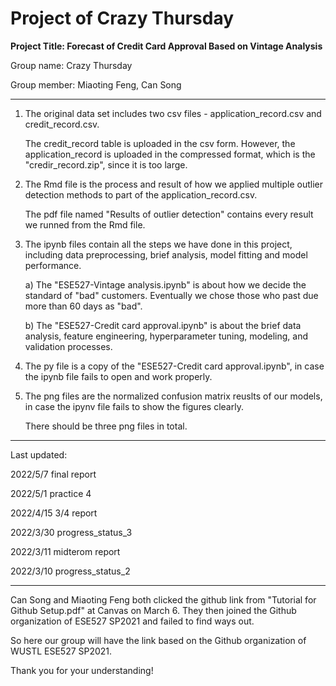 # Project of Crazy Thursday

**Project Title: Forecast of Credit Card Approval Based on Vintage Analysis**

Group name: Crazy Thursday

Group member: Miaoting Feng, Can Song


******
1) The original data set includes two csv files - application_record.csv and credit_record.csv.
   
   The credit_record table is uploaded in the csv form. However, the application_record is uploaded in the compressed format, which is the "credir_record.zip", since it is    too large.

2) The Rmd file is the process and result of how we applied multiple outlier detection methods to part of the application_record.csv.

   The pdf file named "Results of outlier detection" contains every result we runned from the Rmd file.

3) The ipynb files contain all the steps we have done in this project, including data preprocessing, brief analysis, model fitting and model performance.
   
   a) The "ESE527-Vintage analysis.ipynb" is about how we decide the standard of "bad" customers. Eventually we chose those who past due more than 60 days as "bad".
   
   b) The "ESE527-Credit card approval.ipynb" is about the brief data analysis, feature engineering, hyperparameter tuning, modeling, and validation processes. 
   

4) The py file is a copy of the "ESE527-Credit card approval.ipynb", in case the ipynb file fails to open and work properly.

5) The png files are the normalized confusion matrix reuslts of our models, in case the ipynv file fails to show the figures clearly.

   There should be three png files in total.


******
Last updated: 

2022/5/7     final report

2022/5/1     practice 4

2022/4/15    3/4 report

2022/3/30    progress_status_3

2022/3/11    midterom report

2022/3/10    progress_status_2


******
Can Song and Miaoting Feng both clicked the github link from "Tutorial for Github Setup.pdf" at Canvas on March 6. 
They then joined the Github organization of ESE527 SP2021 and failed to find ways out. 

So here our group will have the link based on the Github organization of WUSTL ESE527 SP2021.

Thank you for your understanding!

